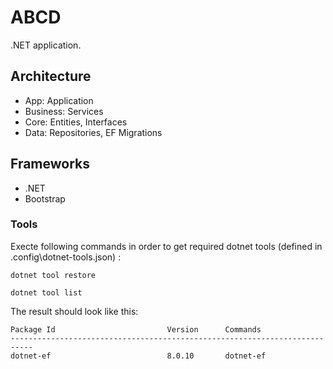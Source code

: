 # ABCD

.NET application.

## Architecture

- App: Application
- Business: Services
- Core: Entities, Interfaces
- Data: Repositories, EF Migrations

## Frameworks

- .NET
- Bootstrap

### Tools

Execte following commands in order to get required dotnet tools (defined in .config\dotnet-tools.json) :

`dotnet tool restore`

`dotnet tool list`

The result should look like this:

```cli
Package Id                         Version      Commands
---------------------------------------------------------------------------
dotnet-ef                          8.0.10       dotnet-ef
```
